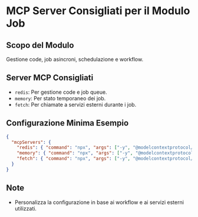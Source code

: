 # MCP Server Consigliati per il Modulo Job

## Scopo del Modulo
Gestione code, job asincroni, schedulazione e workflow.

## Server MCP Consigliati
- `redis`: Per gestione code e job queue.
- `memory`: Per stato temporaneo dei job.
- `fetch`: Per chiamate a servizi esterni durante i job.

## Configurazione Minima Esempio
```json
{
  "mcpServers": {
    "redis": { "command": "npx", "args": ["-y", "@modelcontextprotocol/server-redis"] },
    "memory": { "command": "npx", "args": ["-y", "@modelcontextprotocol/server-memory"] },
    "fetch": { "command": "npx", "args": ["-y", "@modelcontextprotocol/server-fetch"] }
  }
}
```

## Note
- Personalizza la configurazione in base ai workflow e ai servizi esterni utilizzati.
